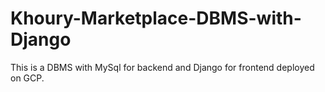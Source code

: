 # Khoury-Marketplace-DBMS-with-Django
This is a DBMS with MySql for backend and Django for frontend deployed on GCP.
